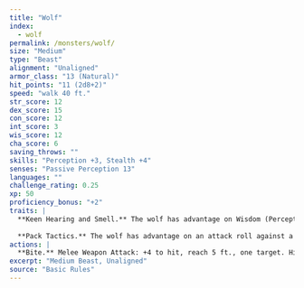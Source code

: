 ```yaml
---
title: "Wolf"
index:
  - wolf
permalink: /monsters/wolf/
size: "Medium"
type: "Beast"
alignment: "Unaligned"
armor_class: "13 (Natural)"
hit_points: "11 (2d8+2)"
speed: "walk 40 ft."
str_score: 12
dex_score: 15
con_score: 12
int_score: 3
wis_score: 12
cha_score: 6
saving_throws: ""
skills: "Perception +3, Stealth +4"
senses: "Passive Perception 13"
languages: ""
challenge_rating: 0.25
xp: 50
proficiency_bonus: "+2"
traits: |
  **Keen Hearing and Smell.** The wolf has advantage on Wisdom (Perception) checks that rely on hearing or smell.
  
  **Pack Tactics.** The wolf has advantage on an attack roll against a creature if at least one of the wolf's allies is within 5 ft. of the creature and the ally isn't incapacitated.
actions: |
  **Bite.** Melee Weapon Attack: +4 to hit, reach 5 ft., one target. Hit: 7 (2d4 + 2) piercing damage. If the target is a creature, it must succeed on a DC 11 Strength saving throw or be knocked prone.
excerpt: "Medium Beast, Unaligned"
source: "Basic Rules"
---
```

